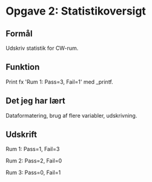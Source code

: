 # Opgave 2: Statistikoversigt

## Formål
Udskriv statistik for CW-rum.

## Funktion
Print fx 'Rum 1: Pass=3, Fail=1' med _printf.

## Det jeg har lært
Dataformatering, brug af flere variabler, udskrivning.


## Udskrift
Rum 1: Pass=1, Fail=3

Rum 2: Pass=2, Fail=0

Rum 3: Pass=0, Fail=1
